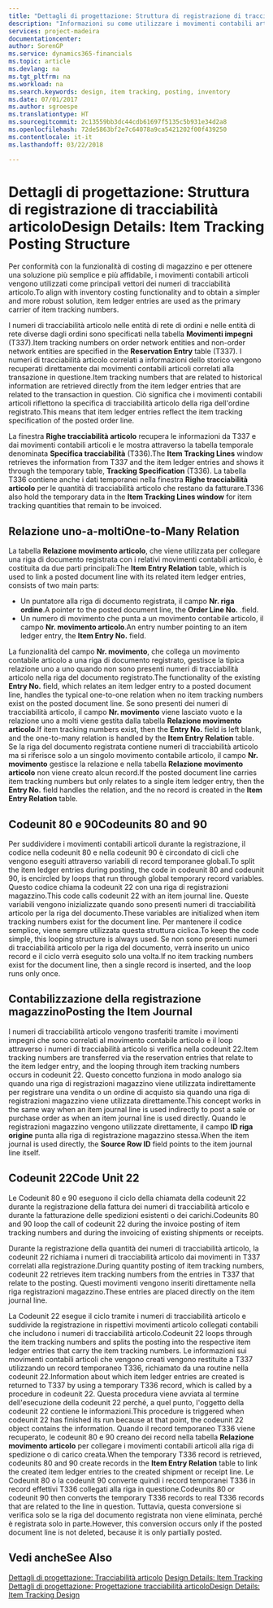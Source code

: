 ```yaml
---
title: "Dettagli di progettazione: Struttura di registrazione di tracciabilità articolo | Microsoft Docs"
description: "Informazioni su come utilizzare i movimenti contabili articoli come vettori principali dei numeri di tracciabilità articolo."
services: project-madeira
documentationcenter: 
author: SorenGP
ms.service: dynamics365-financials
ms.topic: article
ms.devlang: na
ms.tgt_pltfrm: na
ms.workload: na
ms.search.keywords: design, item tracking, posting, inventory
ms.date: 07/01/2017
ms.author: sgroespe
ms.translationtype: HT
ms.sourcegitcommit: 2c13559bb3dc44cdb61697f5135c5b931e34d2a8
ms.openlocfilehash: 72de5863bf2e7c64078a9ca5421202f00f439250
ms.contentlocale: it-it
ms.lasthandoff: 03/22/2018

---
```

# <a name="design-details-item-tracking-posting-structure"></a><span data-ttu-id="4ebe8-103">Dettagli di progettazione: Struttura di registrazione di tracciabilità articolo</span><span class="sxs-lookup"><span data-stu-id="4ebe8-103">Design Details: Item Tracking Posting Structure</span></span>
<span data-ttu-id="4ebe8-104">Per conformità con la funzionalità di costing di magazzino e per ottenere una soluzione più semplice e più affidabile, i movimenti contabili articoli vengono utilizzati come principali vettori dei numeri di tracciabilità articolo.</span><span class="sxs-lookup"><span data-stu-id="4ebe8-104">To align with inventory costing functionality and to obtain a simpler and more robust solution, item ledger entries are used as the primary carrier of item tracking numbers.</span></span>  
  
<span data-ttu-id="4ebe8-105">I numeri di tracciabilità articolo nelle entità di rete di ordini e nelle entità di rete diverse dagli ordini sono specificati nella tabella **Movimenti impegni** (T337).</span><span class="sxs-lookup"><span data-stu-id="4ebe8-105">Item tracking numbers on order network entities and non-order network entities are specified in the **Reservation Entry** table (T337).</span></span> <span data-ttu-id="4ebe8-106">I numeri di tracciabilità articolo correlati a informazioni dello storico vengono recuperati direttamente dai movimenti contabili articoli correlati alla transazione in questione.</span><span class="sxs-lookup"><span data-stu-id="4ebe8-106">Item tracking numbers that are related to historical information are retrieved directly from the item ledger entries that are related to the transaction in question.</span></span> <span data-ttu-id="4ebe8-107">Ciò significa che i movimenti contabili articoli riflettono la specifica di tracciabilità articolo della riga dell'ordine registrato.</span><span class="sxs-lookup"><span data-stu-id="4ebe8-107">This means that item ledger entries reflect the item tracking specification of the posted order line.</span></span>  
  
<span data-ttu-id="4ebe8-108">La finestra **Righe tracciabilità articolo** recupera le informazioni da T337 e dai movimenti contabili articoli e le mostra attraverso la tabella temporale denominata **Specifica tracciabilità** (T336).</span><span class="sxs-lookup"><span data-stu-id="4ebe8-108">The **Item Tracking Lines** window retrieves the information from T337 and the item ledger entries and shows it through the temporary table, **Tracking Specification** (T336).</span></span> <span data-ttu-id="4ebe8-109">La tabella T336 contiene anche i dati temporanei nella finestra **Righe tracciabilità articolo** per le quantità di tracciabilità articolo che restano da fatturare.</span><span class="sxs-lookup"><span data-stu-id="4ebe8-109">T336 also hold the temporary data in the **Item Tracking Lines window** for item tracking quantities that remain to be invoiced.</span></span>  
  
## <a name="one-to-many-relation"></a><span data-ttu-id="4ebe8-110">Relazione uno-a-molti</span><span class="sxs-lookup"><span data-stu-id="4ebe8-110">One-to-Many Relation</span></span>  
<span data-ttu-id="4ebe8-111">La tabella **Relazione movimento articolo**, che viene utilizzata per collegare una riga di documento registrata con i relativi movimenti contabili articolo, è costituita da due parti principali:</span><span class="sxs-lookup"><span data-stu-id="4ebe8-111">The **Item Entry Relation** table, which is used to link a posted document line with its related item ledger entries, consists of two main parts:</span></span>  
  
* <span data-ttu-id="4ebe8-112">Un puntatore alla riga di documento registrata, il campo **Nr. riga ordine**.</span><span class="sxs-lookup"><span data-stu-id="4ebe8-112">A pointer to the posted document line, the **Order Line No.**</span></span> <span data-ttu-id="4ebe8-113">.</span><span class="sxs-lookup"><span data-stu-id="4ebe8-113">field.</span></span>  
* <span data-ttu-id="4ebe8-114">Un numero di movimento che punta a un movimento contabile articolo, il campo **Nr. movimento articolo**.</span><span class="sxs-lookup"><span data-stu-id="4ebe8-114">An entry number pointing to an item ledger entry, the **Item Entry No.** field.</span></span>  
  
<span data-ttu-id="4ebe8-115">La funzionalità del campo **Nr. movimento**, che collega un movimento contabile articolo a una riga di documento registrato, gestisce la tipica relazione uno a uno quando non sono presenti numeri di tracciabilità articolo nella riga del documento registrato.</span><span class="sxs-lookup"><span data-stu-id="4ebe8-115">The functionality of the existing **Entry No.** field, which relates an item ledger entry to a posted document line, handles the typical one-to-one relation when no item tracking numbers exist on the posted document line.</span></span> <span data-ttu-id="4ebe8-116">Se sono presenti dei numeri di tracciabilità articolo, il campo **Nr. movimento** viene lasciato vuoto e la relazione uno a molti viene gestita dalla tabella **Relazione movimento articolo**.</span><span class="sxs-lookup"><span data-stu-id="4ebe8-116">If item tracking numbers exist, then the **Entry No.** field is left blank, and the one-to-many relation is handled by the **Item Entry Relation** table.</span></span> <span data-ttu-id="4ebe8-117">Se la riga del documento registrata contiene numeri di tracciabilità articolo ma si riferisce solo a un singolo movimento contabile articolo, il campo **Nr. movimento** gestisce la relazione e nella tabella **Relazione movimento articolo** non viene creato alcun record.</span><span class="sxs-lookup"><span data-stu-id="4ebe8-117">If the posted document line carries item tracking numbers but only relates to a single item ledger entry, then the **Entry No.** field handles the relation, and the no record is created in the **Item Entry Relation** table.</span></span>  
  
## <a name="codeunits-80-and-90"></a><span data-ttu-id="4ebe8-118">Codeunit 80 e 90</span><span class="sxs-lookup"><span data-stu-id="4ebe8-118">Codeunits 80 and 90</span></span>  
<span data-ttu-id="4ebe8-119">Per suddividere i movimenti contabili articoli durante la registrazione, il codice nella codeunit 80 e nella codeunit 90 è circondato di cicli che vengono eseguiti attraverso variabili di record temporanee globali.</span><span class="sxs-lookup"><span data-stu-id="4ebe8-119">To split the item ledger entries during posting, the code in codeunit 80 and codeunit 90, is encircled by loops that run through global temporary record variables.</span></span> <span data-ttu-id="4ebe8-120">Questo codice chiama la codeunit 22 con una riga di registrazioni magazzino.</span><span class="sxs-lookup"><span data-stu-id="4ebe8-120">This code calls codeunit 22 with an item journal line.</span></span> <span data-ttu-id="4ebe8-121">Queste variabili vengono inizializzate quando sono presenti numeri di tracciabilità articolo per la riga del documento.</span><span class="sxs-lookup"><span data-stu-id="4ebe8-121">These variables are initialized when item tracking numbers exist for the document line.</span></span> <span data-ttu-id="4ebe8-122">Per mantenere il codice semplice, viene sempre utilizzata questa struttura ciclica.</span><span class="sxs-lookup"><span data-stu-id="4ebe8-122">To keep the code simple, this looping structure is always used.</span></span> <span data-ttu-id="4ebe8-123">Se non sono presenti numeri di tracciabilità articolo per la riga del documento, verrà inserito un unico record e il ciclo verrà eseguito solo una volta.</span><span class="sxs-lookup"><span data-stu-id="4ebe8-123">If no item tracking numbers exist for the document line, then a single record is inserted, and the loop runs only once.</span></span>  
  
## <a name="posting-the-item-journal"></a><span data-ttu-id="4ebe8-124">Contabilizzazione della registrazione magazzino</span><span class="sxs-lookup"><span data-stu-id="4ebe8-124">Posting the Item Journal</span></span>  
<span data-ttu-id="4ebe8-125">I numeri di tracciabilità articolo vengono trasferiti tramite i movimenti impegni che sono correlati al movimento contabile articolo e il loop attraverso i numeri di tracciabilità articolo si verifica nella codeunit 22.</span><span class="sxs-lookup"><span data-stu-id="4ebe8-125">Item tracking numbers are transferred via the reservation entries that relate to the item ledger entry, and the looping through item tracking numbers occurs in codeunit 22.</span></span> <span data-ttu-id="4ebe8-126">Questo concetto funziona in modo analogo sia quando una riga di registrazioni magazzino viene utilizzata indirettamente per registrare una vendita o un ordine di acquisto sia quando una riga di registrazioni magazzino viene utilizzata direttamente.</span><span class="sxs-lookup"><span data-stu-id="4ebe8-126">This concept works in the same way when an item journal line is used indirectly to post a sale or purchase order as when an item journal line is used directly.</span></span> <span data-ttu-id="4ebe8-127">Quando le registrazioni magazzino vengono utilizzate direttamente, il campo **ID riga origine** punta alla riga di registrazione magazzino stessa.</span><span class="sxs-lookup"><span data-stu-id="4ebe8-127">When the item journal is used directly, the **Source Row ID** field points to the item journal line itself.</span></span>  
  
## <a name="code-unit-22"></a><span data-ttu-id="4ebe8-128">Codeunit 22</span><span class="sxs-lookup"><span data-stu-id="4ebe8-128">Code Unit 22</span></span>  
<span data-ttu-id="4ebe8-129">Le Codeunit 80 e 90 eseguono il ciclo della chiamata della codeunit 22 durante la registrazione della fattura dei numeri di tracciabilità articolo e durante la fatturazione delle spedizioni esistenti o dei carichi.</span><span class="sxs-lookup"><span data-stu-id="4ebe8-129">Codeunits 80 and 90 loop the call of codeunit 22 during the invoice posting of item tracking numbers and during the invoicing of existing shipments or receipts.</span></span>  
  
<span data-ttu-id="4ebe8-130">Durante la registrazione della quantità dei numeri di tracciabilità articolo, la codeunit 22 richiama i numeri di tracciabilità articolo dai movimenti in T337 correlati alla registrazione.</span><span class="sxs-lookup"><span data-stu-id="4ebe8-130">During quantity posting of item tracking numbers, codeunit 22 retrieves item tracking numbers from the entries in T337 that relate to the posting.</span></span> <span data-ttu-id="4ebe8-131">Questi movimenti vengono inseriti direttamente nella riga registrazioni magazzino.</span><span class="sxs-lookup"><span data-stu-id="4ebe8-131">These entries are placed directly on the item journal line.</span></span>  
  
<span data-ttu-id="4ebe8-132">La Codeunit 22 esegue il ciclo tramite i numeri di tracciabilità articolo e suddivide la registrazione in rispettivi movimenti articolo collegati contabili che includono i numeri di tracciabilità articolo.</span><span class="sxs-lookup"><span data-stu-id="4ebe8-132">Codeunit 22 loops through the item tracking numbers and splits the posting into the respective item ledger entries that carry the item tracking numbers.</span></span> <span data-ttu-id="4ebe8-133">Le informazioni sui movimenti contabili articoli che vengono creati vengono restituite a T337 utilizzando un record temporaneo T336, richiamato da una routine nella codeunit 22.</span><span class="sxs-lookup"><span data-stu-id="4ebe8-133">Information about which item ledger entries are created is returned to T337 by using a temporary T336 record, which is called by a procedure in codeunit 22.</span></span> <span data-ttu-id="4ebe8-134">Questa procedura viene avviata al termine dell'esecuzione della codeunit 22 perché, a quel punto, l'oggetto della codeunit 22 contiene le informazioni.</span><span class="sxs-lookup"><span data-stu-id="4ebe8-134">This procedure is triggered when codeunit 22 has finished its run because at that point, the codeunit 22 object contains the information.</span></span> <span data-ttu-id="4ebe8-135">Quando il record temporaneo T336 viene recuperato, le codeunit 80 e 90 creano dei record nella tabella **Relazione movimento articolo** per collegare i movimenti contabili articoli alla riga di spedizione o di carico creata.</span><span class="sxs-lookup"><span data-stu-id="4ebe8-135">When the temporary T336 record is retrieved, codeunits 80 and 90 create records in the **Item Entry Relation** table to link the created item ledger entries to the created shipment or receipt line.</span></span> <span data-ttu-id="4ebe8-136">Le Codeunit 80 o la codeunit 90 converte quindi i record temporanei T336 in record effettivi T336 collegati alla riga in questione.</span><span class="sxs-lookup"><span data-stu-id="4ebe8-136">Codeunits 80 or codeunit 90 then converts the temporary T336 records to real T336 records that are related to the line in question.</span></span> <span data-ttu-id="4ebe8-137">Tuttavia, questa conversione si verifica solo se la riga del documento registrata non viene eliminata, perché è registrata solo in parte.</span><span class="sxs-lookup"><span data-stu-id="4ebe8-137">However, this conversion occurs only if the posted document line is not deleted, because it is only partially posted.</span></span>  
  
## <a name="see-also"></a><span data-ttu-id="4ebe8-138">Vedi anche</span><span class="sxs-lookup"><span data-stu-id="4ebe8-138">See Also</span></span>  
<span data-ttu-id="4ebe8-139">[Dettagli di progettazione: Tracciabilità articolo](design-details-item-tracking.md) </span><span class="sxs-lookup"><span data-stu-id="4ebe8-139">[Design Details: Item Tracking](design-details-item-tracking.md) </span></span>  
[<span data-ttu-id="4ebe8-140">Dettagli di progettazione: Progettazione tracciabilità articolo</span><span class="sxs-lookup"><span data-stu-id="4ebe8-140">Design Details: Item Tracking Design</span></span>](design-details-item-tracking-design.md)
